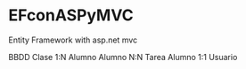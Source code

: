# EFconASPyMVC
Entity Framework with asp.net mvc

BBDD
Clase 1:N Alumno 
Alumno N:N Tarea
Alumno 1:1 Usuario
